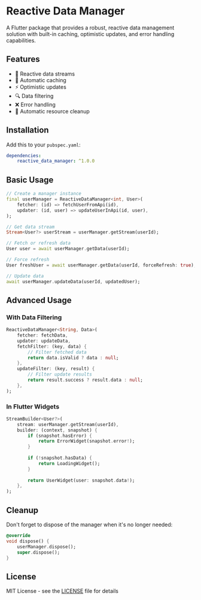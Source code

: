 # Reactive Data Manager

A Flutter package that provides a robust, reactive data management solution with built-in caching, optimistic updates, and error handling capabilities.

## Features

- 🔄 Reactive data streams
- 💾 Automatic caching
- ⚡ Optimistic updates
- 🔍 Data filtering
- ❌ Error handling
- 🧹 Automatic resource cleanup

## Installation

Add this to your `pubspec.yaml`:

```yaml
dependencies:
    reactive_data_manager: ^1.0.0
```

## Basic Usage

```dart
// Create a manager instance
final userManager = ReactiveDataManager<int, User>(
    fetcher: (id) => fetchUserFromApi(id),
    updater: (id, user) => updateUserInApi(id, user),
);

// Get data stream
Stream<User?> userStream = userManager.getStream(userId);

// Fetch or refresh data
User user = await userManager.getData(userId);

// Force refresh
User freshUser = await userManager.getData(userId, forceRefresh: true);

// Update data
await userManager.updateData(userId, updatedUser);
```

## Advanced Usage

### With Data Filtering

```dart
ReactiveDataManager<String, Data>(
    fetcher: fetchData,
    updater: updateData,
    fetchFilter: (key, data) {
        // Filter fetched data
        return data.isValid ? data : null;
    },
    updateFilter: (key, result) {
        // Filter update results
        return result.success ? result.data : null;
    },
);
```

### In Flutter Widgets

```dart
StreamBuilder<User?>(
    stream: userManager.getStream(userId),
    builder: (context, snapshot) {
        if (snapshot.hasError) {
            return ErrorWidget(snapshot.error!);
        }
        
        if (!snapshot.hasData) {
            return LoadingWidget();
        }
        
        return UserWidget(user: snapshot.data!);
    },
);
```

## Cleanup

Don't forget to dispose of the manager when it's no longer needed:

```dart
@override
void dispose() {
    userManager.dispose();
    super.dispose();
}
```

## License

MIT License - see the [LICENSE](LICENSE) file for details
